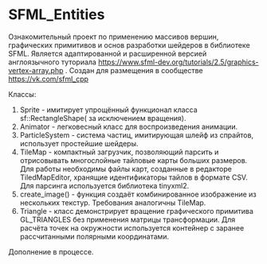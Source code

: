 # SFML_Entities
Ознакомительный проект по применению массивов вершин, графических примитивов и основ разработки шейдеров в библиотеке SFML.
Является адаптированной и расширенной версией англоязычного туториала https://www.sfml-dev.org/tutorials/2.5/graphics-vertex-array.php .
Создан для размещения в сообществе https://vk.com/sfml_cpp

Классы:
1. Sprite   - имитирует упрощённый функционал класса sf::RectangleShape( за исключением вращения).
2. Animator - легковесный класс для воспроизведения анимации.
3. ParticleSystem - система частиц, имитирующая шлейф из спрайтов, использует простейшие шейдеры.
4. TileMap  - компактный загрузчик, позволяющий парсить и отрисовывать многослойные тайловые карты больших размеров. 
   Для работы необходимы файлы карт, созданные в редакторе TiledMapEditor, хранящие идентификаторы тайлов в формате CSV.
   Для парсинга используется библиотека tinyxml2.
5. create_image() - функция создаёт комбинированное изображение из нескольких текстур. Требования аналогичны TileMap.
6. Triangle - класс демонстрирует вращение графического примитива GL_TRIANGLES без применения матрицы трансформации. Для расчёта 
   точек на окружности используется контейнер с заранее рассчитанными полярными координатами.
   
Дополнение в процессе.
